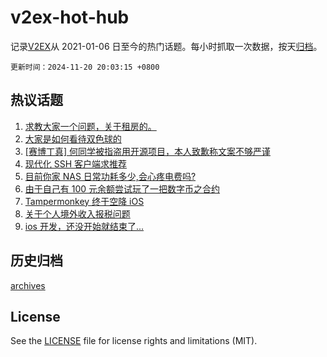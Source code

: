 # v2ex-hot-hub

 记录[V2EX](https://www.v2ex.com/)从 2021-01-06 日至今的热门话题。每小时抓取一次数据，按天[归档](archives)。

`更新时间：2024-11-20 20:03:15 +0800`

## 热议话题

1. [求教大家一个问题，关于租房的。](https://www.v2ex.com/t/1091020)
1. [大家是如何看待双色球的](https://www.v2ex.com/t/1091031)
1. [[赛博丁真] 何同学被指盗用开源项目，本人致歉称文案不够严谨](https://www.v2ex.com/t/1091057)
1. [现代化 SSH 客户端求推荐](https://www.v2ex.com/t/1090995)
1. [目前你家 NAS 日常功耗多少,会心疼电费吗?](https://www.v2ex.com/t/1091114)
1. [由于自己有 100 元余额尝试玩了一把数字币之合约](https://www.v2ex.com/t/1091029)
1. [Tampermonkey 终于空降 iOS](https://www.v2ex.com/t/1091009)
1. [关于个人境外收入报税问题](https://www.v2ex.com/t/1091157)
1. [ios 开发，还没开始就结束了...](https://www.v2ex.com/t/1091121)

## 历史归档

[archives](archives)

## License

See the [LICENSE](LICENSE) file for license rights and limitations (MIT).
